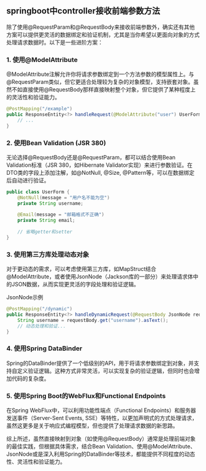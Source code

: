 ## springboot中controller接收前端参数方法

除了使用@RequestParam和@RequestBody来接收前端参数外，确实还有其他方案可以提供更灵活的数据绑定和验证机制，尤其是当你希望以更面向对象的方式处理请求数据时。以下是一些进阶方案：

### 1. 使用@ModelAttribute

@ModelAttribute注解允许你将请求参数绑定到一个方法参数的模型属性上。与@RequestParam类似，但它更适合处理较为复杂的对象模型，支持嵌套对象。虽然不如直接使用@RequestBody那样直接映射整个对象，但它提供了某种程度上的灵活性和验证能力。

```java
@PostMapping("/example")
public ResponseEntity<?> handleRequest(@ModelAttribute("user") UserForm userForm) {
    // ...
}
```
### 2. 使用Bean Validation (JSR 380)
无论选择@RequestBody还是@RequestParam，都可以结合使用Bean Validation标准（JSR 380，如Hibernate Validator实现）来进行参数验证。在DTO类的字段上添加注解，如@NotNull, @Size, @Pattern等，可以在数据绑定后自动进行验证。

```java
public class UserForm {
    @NotNull(message = "用户名不能为空")
    private String username;
    
    @Email(message = "邮箱格式不正确")
    private String email;
    
    // 省略getter和setter
}
```
### 3. 使用第三方库处理动态对象
对于更动态的需求，可以考虑使用第三方库，如MapStruct结合@ModelAttribute，或者使用JsonNode（Jackson库的一部分）来处理请求体中的JSON数据，从而实现更灵活的字段处理和验证逻辑。

JsonNode示例
```java
@PostMapping("/dynamic")
public ResponseEntity<?> handleDynamicRequest(@RequestBody JsonNode requestBody) {
    String username = requestBody.get("username").asText();
    // 动态处理和验证...
}
```
### 4. 使用Spring DataBinder
Spring的DataBinder提供了一个低级别的API，用于将请求参数绑定到对象，并支持自定义验证逻辑。这种方式非常灵活，可以实现复杂的验证逻辑，但同时也会增加代码的复杂度。

### 5. 使用Spring Boot的WebFlux和Functional Endpoints
在Spring WebFlux中，可以利用功能性端点（Functional Endpoints）和服务器发送事件（Server-Sent Events, SSE）等特性，以更加声明式的方式处理请求，虽然这更多是关于响应式编程模型，但也提供了处理请求数据的新思路。

综上所述，虽然直接映射到对象（如使用@RequestBody）通常是处理前端对象的最佳实践，但根据具体需求，结合Bean Validation、使用@ModelAttribute、JsonNode或是深入利用Spring的DataBinder等技术，都能提供不同程度的动态性、灵活性和验证能力。